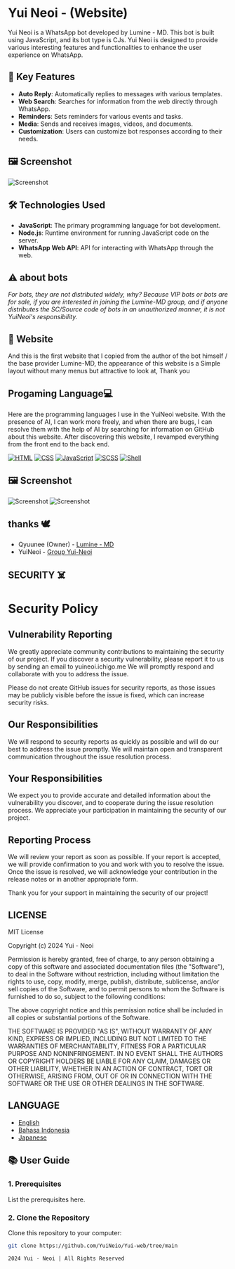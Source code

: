 # Yui Neoi - (Website) 

Yui Neoi is a WhatsApp bot developed by Lumine - MD. This bot is built using JavaScript, and its bot type is CJs. Yui Neoi is designed to provide various interesting features and functionalities to enhance the user experience on WhatsApp.

## 🚀 Key Features
- **Auto Reply**: Automatically replies to messages with various templates.
- **Web Search**: Searches for information from the web directly through WhatsApp.
- **Reminders**: Sets reminders for various events and tasks.
- **Media**: Sends and receives images, videos, and documents.
- **Customization**: Users can customize bot responses according to their needs.

## 🖼️ Screenshot
![Screenshot](https://telegra.ph/file/c2b40bedb5c58953e3cc2.jpg)

## 🛠️ Technologies Used
- **JavaScript**: The primary programming language for bot development.
- **Node.js**: Runtime environment for running JavaScript code on the server.
- **WhatsApp Web API**: API for interacting with WhatsApp through the web.

## ⚠️ about bots
_For bots, they are not distributed widely, why? Because VIP bots or bots are for sale, if you are interested in joining the Lumine-MD group, and if anyone distributes the SC/Source code of bots in an unauthorized manner, it is not YuiNeoi's responsibility._

## 🍂 Website
And this is the first website that I copied from the author of the bot himself / the base provider Lumine-MD, the appearance of this website is a Simple layout without many menus but attractive to look at, Thank you

## Progaming Language💻

Here are the programming languages I use in the YuiNeoi website. With the presence of AI, I can work more freely, and when there are bugs, I can resolve them with the help of AI by searching for information on GitHub about this website. After discovering this website, I revamped everything from the front end to the back end.

[![HTML](https://img.shields.io/badge/HTML-HTML5-orange?style=for-the-badge&logo=html5)](https://en.wikipedia.org/wiki/HTML5)
[![CSS](https://img.shields.io/badge/CSS-CSS3-blue?style=for-the-badge&logo=css3)](https://en.wikipedia.org/wiki/CSS)
[![JavaScript](https://img.shields.io/badge/JavaScript-JS-yellow?style=for-the-badge&logo=javascript)](https://en.wikipedia.org/wiki/JavaScript)
[![SCSS](https://img.shields.io/badge/SCSS-Sass-hotpink?style=for-the-badge&logo=sass)](https://en.wikipedia.org/wiki/Sass_(stylesheet_language))
[![Shell](https://img.shields.io/badge/Shell-Bash-4EAA25?style=for-the-badge&logo=gnu-bash)](https://en.wikipedia.org/wiki/Bash_(Unix_shell))


## 🖼️ Screenshot
![Screenshot](https://telegra.ph/file/c1115866135fbdb685f69.jpg)
![Screenshot](https://telegra.ph/file/2fa41bb1fe232a98d9487.jpg)

## thanks 🕊
- Qyuunee (Owner) - [Lumine - MD](https://chat.whatsapp.com/CjxuywuwOglE7p2tFBqdH3)
- YuiNeoi - [Group Yui-Neoi](https://chat.whatsapp.com/Gdosq4nvuoyA5IJlCh1aDA)


## SECURITY ☠️
# Security Policy

## Vulnerability Reporting

We greatly appreciate community contributions to maintaining the security of our project. If you discover a security vulnerability, please report it to us by sending an email to yuineoi.ichigo.me We will promptly respond and collaborate with you to address the issue.

Please do not create GitHub issues for security reports, as those issues may be publicly visible before the issue is fixed, which can increase security risks.

## Our Responsibilities

We will respond to security reports as quickly as possible and will do our best to address the issue promptly. We will maintain open and transparent communication throughout the issue resolution process.

## Your Responsibilities

We expect you to provide accurate and detailed information about the vulnerability you discover, and to cooperate during the issue resolution process. We appreciate your participation in maintaining the security of our project.

## Reporting Process

We will review your report as soon as possible. If your report is accepted, we will provide confirmation to you and work with you to resolve the issue. Once the issue is resolved, we will acknowledge your contribution in the release notes or in another appropriate form.

Thank you for your support in maintaining the security of our project!

## LICENSE

MIT License

Copyright (c) 2024 Yui - Neoi

Permission is hereby granted, free of charge, to any person obtaining a copy
of this software and associated documentation files (the "Software"), to deal
in the Software without restriction, including without limitation the rights
to use, copy, modify, merge, publish, distribute, sublicense, and/or sell
copies of the Software, and to permit persons to whom the Software is
furnished to do so, subject to the following conditions:

The above copyright notice and this permission notice shall be included in all
copies or substantial portions of the Software.

THE SOFTWARE IS PROVIDED "AS IS", WITHOUT WARRANTY OF ANY KIND, EXPRESS OR
IMPLIED, INCLUDING BUT NOT LIMITED TO THE WARRANTIES OF MERCHANTABILITY,
FITNESS FOR A PARTICULAR PURPOSE AND NONINFRINGEMENT. IN NO EVENT SHALL THE
AUTHORS OR COPYRIGHT HOLDERS BE LIABLE FOR ANY CLAIM, DAMAGES OR OTHER
LIABILITY, WHETHER IN AN ACTION OF CONTRACT, TORT OR OTHERWISE, ARISING FROM,
OUT OF OR IN CONNECTION WITH THE SOFTWARE OR THE USE OR OTHER DEALINGS IN THE
SOFTWARE.

## LANGUAGE

- [English](README.md)
- [Bahasa Indonesia](README_ID.md)
- [Japanese](README_JP.md)

## 📚 User Guide

### 1. Prerequisites
List the prerequisites here.

### 2. Clone the Repository
Clone this repository to your computer:
```bash
git clone https://github.com/YuiNeio/Yui-web/tree/main
```
```
2024 Yui - Neoi | All Rights Reserved
